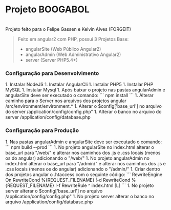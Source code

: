 <h1>Projeto BOOGABOL</h1>
<br>
Projeto feito para o Felipe Gassen e Kelvin Alves (FORGEIT)


>Feito em angular2 com PHP, possui 3 Projetos Base:
>
> * angularSite     (Web Público Angular2)
> * angularAdmin    (Web Administrativo Angular2)
> * server          (Server PHP5.4+)


<h3>Configuração para Desenvolvimento</h3>
1. Instalar NodeJS
1. Instalar AngularCli
1. Instalar PHP5
1. Instalar PHP MySQL
1. Instalar Mysql
1. Após baixar o projeto nas pastas angularAdmin e angularSite deve ser executado o comando:
```
npm install
```
1. Alterar caminho para o Server nos arquivos dos projetos angular /src/environment/environment.*
1. Alterar o $config['base_url'] no arquivo do server /application/config/config.php"
1. Alterar o banco no arquivo do server /application/config/database.php


<h3>Configuração para Produção</h3>
1. Nas pastas angularAdmin e angularSite deve ser executado o comando:
```
npm build --prod
```
1. No projeto angularSite no index.html alterar o base_url para "/web/" e alterar nos caminhos dos .js e .css locais (menos os do angular) adicionando o "/web/"
1. No projeto angularAdmin no index.html alterar o base_url para "/admin/" e alterar nos caminhos dos .js e .css locais (menos os do angular) adicionando o "/admin/"
1. Criar dentro dos projetos angular o .htaccess com o seguinte código:
```
 RewriteEngine On
 RewriteCond %{REQUEST_FILENAME} !-d
 RewriteCond %{REQUEST_FILENAME} !-f
 RewriteRule ^ index.html [L]
```
1. No projeto server alterar o $config['base_url'] no arquivo /application/config/config.php"
1. No projeto server alterar o banco no arquivo /application/config/database.php
